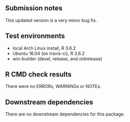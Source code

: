 ## Submission notes

This updated version is a very minor bug fix.

## Test environments

* local Arch Linux install, R 3.6.2
* Ubuntu 16.04 (on travis-ci), R 3.6.2
* win-builder (devel, release, and oldrelease)


## R CMD check results

There were no ERRORs, WARNINGs or NOTEs.

## Downstream dependencies

There are no downstream dependencies for this package.
